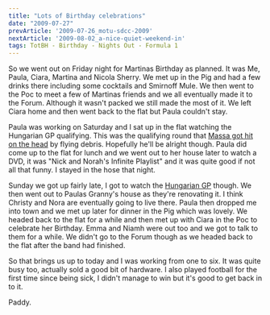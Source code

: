 ```yaml
---
title: "Lots of Birthday celebrations"
date: "2009-07-27"
prevArticle: '2009-07-26_motu-sdcc-2009'
nextArticle: '2009-08-02_a-nice-quiet-weekend-in'
tags: TotBH - Birthday - Nights Out - Formula 1
---
```

So we went out on Friday night for Martinas Birthday as planned. It was Me, Paula, Ciara, Martina and Nicola Sherry. We met up in the Pig and had a few drinks there including some cocktails and Smirnoff Mule. We then went to the Poc to meet a few of Martinas friends and we all eventually made it to the Forum. Although it wasn't packed we still made the most of it. We left Ciara home and then went back to the flat but Paula couldn't stay.

Paula was working on Saturday and I sat up in the flat watching the Hungarian GP qualifying. This was the qualifying round that [Massa got hit on the head](http://www.rte.ie/sport/motorsport/2009/0725/massa.html) by flying debris. Hopefully he'll be alright though. Paula did come up to the flat for lunch and we went out to her house later to watch a DVD, it was "Nick and Norah's Infinite Playlist" and it was quite good if not all that funny. I stayed in the hose that night.

Sunday we got up fairly late, I got to watch the [Hungarian GP](http://www.rte.ie/sport/motorsport/2009/0726/hungariangp.html) though. We then went out to Paulas Granny's house as they're renovating it. I think Christy and Nora are eventually going to live there. Paula then dropped me into town and we met up later for dinner in the Pig which was lovely. We headed back to the flat for a while and then met up with Ciara in the Poc to celebrate her Birthday. Emma and Niamh were out too and we got to talk to them for a while. We didn't go to the Forum though as we headed back to the flat after the band had finished.

So that brings us up to today and I was working from one to six. It was quite busy too, actually sold a good bit of hardware. I also played football for the first time since being sick, I didn't manage to win but it's good to get back in to it.

Paddy.